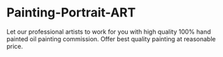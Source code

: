 # Painting-Portrait-ART
Let our professional artists to work for you with high quality 100% hand painted oil painting commission. Offer best quality painting at reasonable price.
